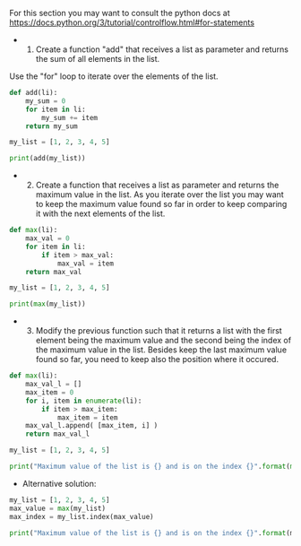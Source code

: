 For this section you may want to consult the python docs at https://docs.python.org/3/tutorial/controlflow.html#for-statements

* 1. Create a function "add" that receives a list as parameter and returns the sum of all elements in the list.

Use the "for" loop to iterate over the elements of the list.

```python
def add(li):
    my_sum = 0
    for item in li:
        my_sum += item
    return my_sum

my_list = [1, 2, 3, 4, 5]

print(add(my_list))
```

* 2. Create a function that receives a list as parameter and returns
the maximum value in the list. As you iterate over the list you may
want to keep the maximum value found so far in order to keep
comparing it with the next elements of the list.

```python
def max(li):
    max_val = 0
    for item in li:
        if item > max_val:
            max_val = item
    return max_val

my_list = [1, 2, 3, 4, 5]

print(max(my_list))
```




* 3. Modify the previous function such that it returns a list
with the first element being the maximum value and the second
being the index of the maximum value in the list.
Besides keep the last maximum value found so far,
you need to keep also the position where it occured.

```python
def max(li):
    max_val_l = []
    max_item = 0
    for i, item in enumerate(li):
        if item > max_item:
            max_item = item
    max_val_l.append( [max_item, i] )
    return max_val_l

my_list = [1, 2, 3, 4, 5]

print("Maximum value of the list is {} and is on the index {}".format(max(my_list)[0][0], max(my_list)[0][1]))
```


* Alternative solution:

```python
my_list = [1, 2, 3, 4, 5]
max_value = max(my_list)
max_index = my_list.index(max_value)

print("Maximum value of the list is {} and is on the index {}".format(max_value, max_index))
```
